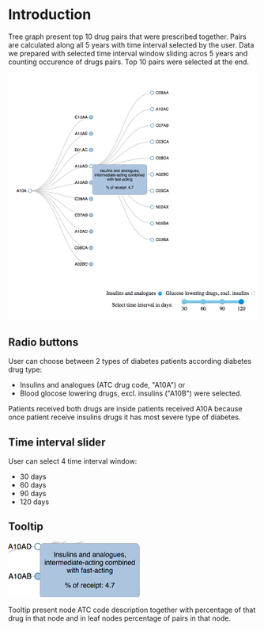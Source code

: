 # Introduction

Tree graph present top 10 drug pairs that were prescribed together. Pairs are calculated along all 5 years with time interval selected by the user. Data we prepared with selected time interval window sliding acros 5 years and counting occurence of drugs pairs. Top 10 pairs were selected at the end.

![treeGraph](https://github.com/AndrejFa/D3-visualization/blob/master/img/tree_v1.png)

## Radio buttons

User can choose between 2 types of diabetes patients according diabetes drug type: 
- Insulins and analogues (ATC drug code, "A10A") or 
- Blood glocose lowering drugs, excl. insulins ("A10B") were selected.

Patients received both drugs are inside patients received A10A because once patient receive insulins drugs it has most severe type of diabetes.

## Time interval slider

User can select 4 time interval window:
- 30 days
- 60 days
- 90 days
- 120 days

## Tooltip 

![treeGraphTooltip](https://github.com/AndrejFa/D3-visualization/blob/master/img/tree_v1_tooltip.png)

Tooltip present node ATC code description together with percentage of that drug in that node and in leaf nodes percentage of pairs in that node. 